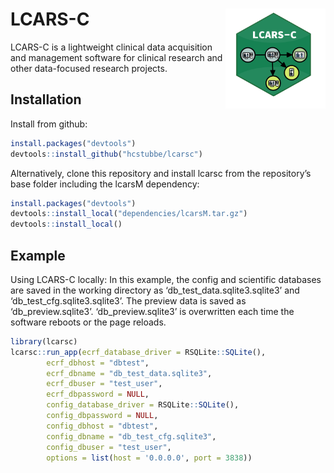 
<!-- README.md is generated from README.Rmd. Please edit that file -->

# LCARS-C <img src="man/figures/logo.png" align="right" width=160 height=160 alt="" />

LCARS-C is a lightweight clinical data acquisition and management
software for clinical research and other data-focused research projects.

## Installation

Install from github:

``` r
install.packages("devtools")
devtools::install_github("hcstubbe/lcarsc")
```

Alternatively, clone this repository and install lcarsc from the
repository’s base folder including the lcarsM dependency:

``` r
install.packages("devtools")
devtools::install_local("dependencies/lcarsM.tar.gz")
devtools::install_local()
```

## Example

Using LCARS-C locally: In this example, the config and scientific
databases are saved in the working directory as
‘db_test_data.sqlite3.sqlite3’ and ‘db_test_cfg.sqlite3.sqlite3’. The
preview data is saved as ‘db_preview.sqlite3’. ‘db_preview.sqlite3’ is
overwritten each time the software reboots or the page reloads.

``` r
library(lcarsc)
lcarsc::run_app(ecrf_database_driver = RSQLite::SQLite(),
        ecrf_dbhost = "dbtest",
        ecrf_dbname = "db_test_data.sqlite3",
        ecrf_dbuser = "test_user",
        ecrf_dbpassword = NULL,
        config_database_driver = RSQLite::SQLite(),
        config_dbpassword = NULL,
        config_dbhost = "dbtest",
        config_dbname = "db_test_cfg.sqlite3",
        config_dbuser = "test_user",
        options = list(host = '0.0.0.0', port = 3838))
```
